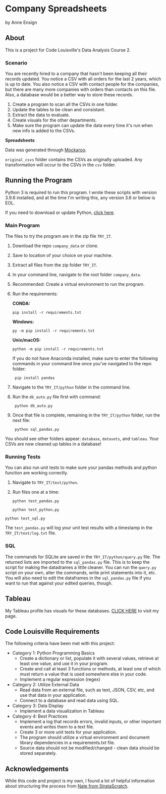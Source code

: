 # Company Spreadsheets

by Anne Ensign

## About

This is a project for Code Louisville's Data Analysis Course 2.  

### Scenario

You are recently hired to a company that hasn't been keeping all their records updated. You notice a CSV with all orders for the last 2 years, which is up to date. You also notice a CSV with contact people for the companies, but there are many more companies with orders than contacts on this file. Also, a database would be a better way to store these records.

1. Create a program to scan all the CSVs in one folder.
2. Update the tables to be clean and consistant.
3. Extract the data to evaluate.
4. Create visuals for the other departments.
5. Make sure the program can update the data every time it's run when new info is added to the CSVs.

**Spreadsheets**

Data was generated through [Mockaroo](https://www.mockaroo.com).

`original_csvs` folder contains the CSVs as originally uploaded. Any transformation will occur to the CSVs in the `csv` folder.

## Running the Program

Python 3 is required to run this program. I wrote these scripts with version 3.9.6 installed, and at the time I'm writing this, any version 3.6 or below is EOL.

If you need to download or update Python, [click here](https://www.python.org).

### Main Program

The files to try the program are in the zip file `TRY_IT`.

1. Download the repo `company_data` or clone.
2. Save to location of your choice on your machine.
3. Extract all files from the zip folder `TRY_IT`.
4. In your command line, navigate to the root folder `company_data`.
5. Recommended: Create a virtual environment to run the program.
6. Run the requirements:

     **CONDA:** 

     `pip install -r requirements.txt`

     **Windows:**

     `py -m pip install -r requirements.txt`

     **Unix/macOS:**

     `python -m pip install -r requirements.txt`

     If you do not have Anaconda installed, make sure to enter the following commands in your command line once you've navigated to the repo folder:

     	pip install pandas
	
7. Navigate to the `TRY_IT/python` folder in the command line.
8. Run the `db_auto.py` file first with command:

		python db_auto.py

9. Once that file is complete, remaining in the `TRY_IT/python` folder, run the next file:

		python sql_pandas.py

You should see other folders appear: `database`, `datasets`, and `tableau`. Your CSVs are now cleaned up tables in a database!

### Running Tests

You can also run unit tests to make sure your pandas methods and python function are working correctly.

1. Navigate to `TRY_IT/test/python`.
2. Run files one at a time:

	`python test_pandas.py`

	`python test_python.py`

  `python test_sql.py`

The `test_pandas.py` will log your unit test results with a timestamp in the `TRY_IT/text/log.txt` file.

### SQL

The commands for SQLite are saved in the `TRY_IT/python/query.py` file. The returned lists are imported to the `sql_pandas.py` file. This is to keep the script for making the datadrames a little cleaner. You can run the `query.py` script on your own, alter the commands, write print statements into it, etc. You will also need to edit the dataframes in the `sql_pandas.py` file if you want to run that against your edited queries, though.

## Tableau

My Tableau profile has visuals for these databases. [CLICK HERE](https://public.tableau.com/app/profile/anne.ensign/viz/Company_16474575907250/Dashboard-2YearReview_1) to visit my page.

## Code Louisville Requirements

The following criteria have been met with this project:

* Category 1: Python Programming Basics
  * Create a dictionary or list, populate it with several values, retrieve at least one value, and use it in your program.
  * Create and call at least 3 functions or methods, at least one of which must return a value that is used somewhere else in your code.
  * Implement a regular expression (regex)
* Category 2: Utilize External Data
  * Read data from an external file, such as text, JSON, CSV, etc, and use that data in your application.
  * Connect to a database and read data using SQL.
* Category 3: Data Display
  * Implement a data visualization in Tableau
* Category 4: Best Practices
  * Implement a log that records errors, invalid inputs, or other important events and writes them to a text file.
  * Create 3 or more unit tests for your application.
  * The program should utilize a virtual environment and document library dependencies in a requirements.txt file.
  * Source data should not be modified/changed - clean data should be stored separately.



## Acknowledgements

While this code and project is my own, I found a lot of helpful information about structuring the process from [Nate from StrataScratch](https://github.com/Strata-Scratch/csv_to_db_automation).